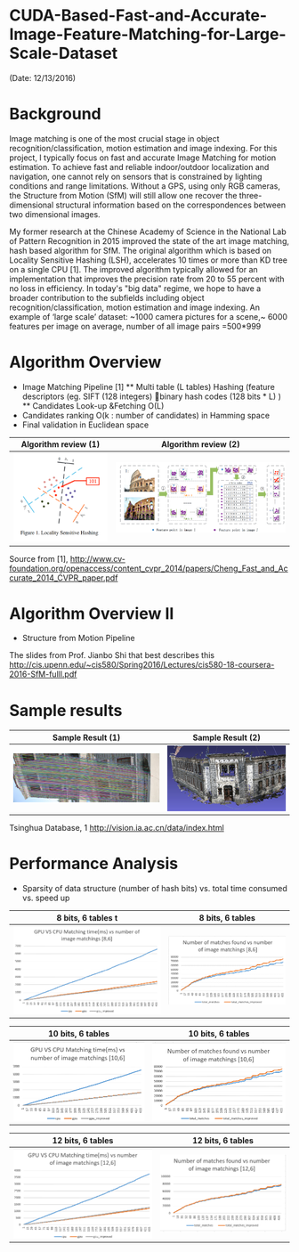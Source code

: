 # CUDA-Based-Fast-and-Accurate-Image-Feature-Matching-for-Large-Scale-Dataset

(Date: 12/13/2016)

# Background

Image matching is one of the most crucial stage in object recognition/classification, motion estimation and image indexing.
For this project, I typically focus on fast and accurate Image Matching for motion estimation. 
To achieve fast and reliable indoor/outdoor localization and navigation, one cannot rely on sensors that is constrained by lighting conditions and range limitations. 
Without a GPS, using only RGB cameras, the Structure from Motion (SfM) will still allow one recover the three-dimensional structural information based on the correspondences between two dimensional images.

My former research at the Chinese Academy of Science in the National Lab of Pattern Recognition in 2015 improved the state of the art image matching, hash based algorithm for SfM. 
The original algorithm which is based on Locality Sensitive Hashing (LSH), accelerates 10 times or more than KD tree on a single CPU [1]. The improved algorithm typically allowed for an implementation that improves the precision rate from 20 to 55 percent with no loss in efficiency. 
In today's "big data" regime, we hope to have a broader contribution to the subfields including object recognition/classification, motion estimation and image indexing.
An example of ‘large scale’ dataset: ~1000 camera pictures for a scene,~ 6000 features per image on average, number of all image pairs =500*999


# Algorithm Overview

* Image Matching Pipeline [1]
** Multi table (L tables) Hashing (feature descriptors (eg. SIFT (128 integers) binary hash codes (128 bits * L) )
** Candidates Look-up &Fetching O(L) 
* Candidates ranking O(k : number of candidates) in Hamming space
* Final validation in Euclidean space

Algorithm review (1)  | Algorithm review (2)
:-------------------------:  |:-------------------------: 
![](img/Picture1.png)  | ![](img/Picture2.png) 

Source from [1], http://www.cv-foundation.org/openaccess/content_cvpr_2014/papers/Cheng_Fast_and_Accurate_2014_CVPR_paper.pdf


# Algorithm Overview II

* Structure from Motion Pipeline

The slides from Prof. Jianbo Shi that best describes this http://cis.upenn.edu/~cis580/Spring2016/Lectures/cis580-18-coursera-2016-SfM-fulll.pdf

# Sample results

Sample Result (1)  | Sample Result (2)
:-------------------------:  |:-------------------------: 
![](img/Picture3.png)  | ![](img/Picture4.png) 

Tsinghua Database, 1
http://vision.ia.ac.cn/data/index.html

# Performance Analysis

* Sparsity of data structure (number of hash bits) vs. total time consumed vs. speed up  

8 bits, 6 tables t| 8 bits, 6 tables
:-------------------------:  |:-------------------------: 
![](img/Picture5.png)  | ![](img/Picture6.png) 

10 bits, 6 tables | 10 bits, 6 tables
:-------------------------:  |:-------------------------: 
![](img/Picture7.png)  | ![](img/Picture8.png) 

12 bits, 6 tables | 12 bits, 6 tables
:-------------------------:  |:-------------------------: 
![](img/Picture9.png)  | ![](img/Picture10.png) 
